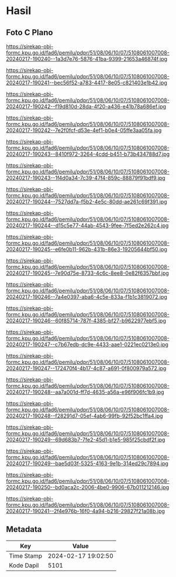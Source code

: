 # Hasil

## Foto C Plano

https://sirekap-obj-formc.kpu.go.id/fad6/pemilu/pdpr/51/08/06/10/07/5108061007008-20240217-190240--1a3d7e76-5876-41ba-9399-21653a46874f.jpg

https://sirekap-obj-formc.kpu.go.id/fad6/pemilu/pdpr/51/08/06/10/07/5108061007008-20240217-190241--bec56f52-a783-4417-8e05-c821403e1b42.jpg

https://sirekap-obj-formc.kpu.go.id/fad6/pemilu/pdpr/51/08/06/10/07/5108061007008-20240217-190242--f19d810d-28da-4f20-a436-e41b78a686ef.jpg

https://sirekap-obj-formc.kpu.go.id/fad6/pemilu/pdpr/51/08/06/10/07/5108061007008-20240217-190242--7e2f0fcf-d53e-4ef1-b0e4-05ffe3aa05fa.jpg

https://sirekap-obj-formc.kpu.go.id/fad6/pemilu/pdpr/51/08/06/10/07/5108061007008-20240217-190243--8410f972-3264-4cdd-b451-b73b434788d7.jpg

https://sirekap-obj-formc.kpu.go.id/fad6/pemilu/pdpr/51/08/06/10/07/5108061007008-20240217-190243--1f4d0a34-7c39-47f4-859c-88879f91bdf9.jpg

https://sirekap-obj-formc.kpu.go.id/fad6/pemilu/pdpr/51/08/06/10/07/5108061007008-20240217-190244--7527dd7a-f5b2-4e5c-80dd-ae261c69f391.jpg

https://sirekap-obj-formc.kpu.go.id/fad6/pemilu/pdpr/51/08/06/10/07/5108061007008-20240217-190244--d15c5e77-44ab-4543-9fee-7f5ed2e262c4.jpg

https://sirekap-obj-formc.kpu.go.id/fad6/pemilu/pdpr/51/08/06/10/07/5108061007008-20240217-190245--e6fe0b11-962b-431b-86e3-19205644bf50.jpg

https://sirekap-obj-formc.kpu.go.id/fad6/pemilu/pdpr/51/08/06/10/07/5108061007008-20240217-190245--7e90d75e-8733-4c6c-8ee8-0e82f6357bbf.jpg

https://sirekap-obj-formc.kpu.go.id/fad6/pemilu/pdpr/51/08/06/10/07/5108061007008-20240217-190246--7a4e0397-aba6-4c5e-833a-f1b1c3819072.jpg

https://sirekap-obj-formc.kpu.go.id/fad6/pemilu/pdpr/51/08/06/10/07/5108061007008-20240217-190246--60f85714-787f-4385-bf27-b9622977ebf5.jpg

https://sirekap-obj-formc.kpu.go.id/fad6/pemilu/pdpr/51/08/06/10/07/5108061007008-20240217-190247--c7b67edb-dc9e-4433-aae1-0221ec0213e0.jpg

https://sirekap-obj-formc.kpu.go.id/fad6/pemilu/pdpr/51/08/06/10/07/5108061007008-20240217-190247--172470f4-4b17-4c87-a691-0f800979a572.jpg

https://sirekap-obj-formc.kpu.go.id/fad6/pemilu/pdpr/51/08/06/10/07/5108061007008-20240217-190248--aa7a001d-ff7d-4635-a56a-e96f906fc1b9.jpg

https://sirekap-obj-formc.kpu.go.id/fad6/pemilu/pdpr/51/08/06/10/07/5108061007008-20240217-190248--f28291d7-05ef-4ab6-99fb-92f52bc1ffa4.jpg

https://sirekap-obj-formc.kpu.go.id/fad6/pemilu/pdpr/51/08/06/10/07/5108061007008-20240217-190249--69d683b7-7fe2-45d1-b1e5-985f25cbdf2f.jpg

https://sirekap-obj-formc.kpu.go.id/fad6/pemilu/pdpr/51/08/06/10/07/5108061007008-20240217-190249--bae5d03f-5325-4163-9e1b-314ed29c7894.jpg

https://sirekap-obj-formc.kpu.go.id/fad6/pemilu/pdpr/51/08/06/10/07/5108061007008-20240217-190250--bd0aca2c-2006-4be0-9906-67b011212146.jpg

https://sirekap-obj-formc.kpu.go.id/fad6/pemilu/pdpr/51/08/06/10/07/5108061007008-20240217-190241--2f4e976b-16f0-4a94-b216-29827f21a08b.jpg


## Metadata

| Key        | Value               |
| ---------- | ------------------- |
| Time Stamp | 2024-02-17 19:02:50 |
| Kode Dapil | 5101                |




